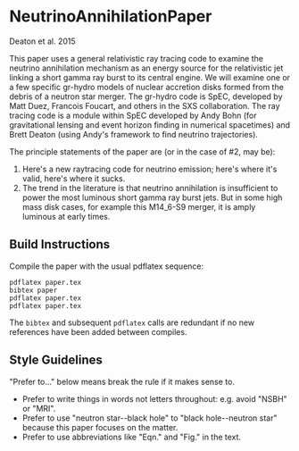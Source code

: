 # NeutrinoAnnihilationPaper
Deaton et al. 2015

This paper uses a general relativistic ray tracing code to examine the neutrino
annihilation mechanism as an energy source for the relativistic jet linking
a short gamma ray burst to its central engine. We will examine one or a few
specific gr-hydro models of nuclear accretion disks formed from the debris of a
neutron star merger. The gr-hydro code is SpEC, developed by Matt Duez, Francois
Foucart, and others in the SXS collaboration. The ray tracing code is a module
within SpEC developed by Andy Bohn (for gravitational lensing and event horizon
finding in numerical spacetimes) and Brett Deaton (using Andy's framework
to find neutrino trajectories).

The principle statements of the paper are (or in the case of #2, may be):

1. Here's a new raytracing code for neutrino emission; here's where it's valid,
   here's where it sucks.
2. The trend in the literature is that neutrino annihilation is insufficient to
   power the most luminous short gamma ray burst jets. But in some high mass disk
   cases, for example this M14_6-S9 merger, it is amply luminous at early times.

## Build Instructions
Compile the paper with the usual pdflatex sequence:
```
pdflatex paper.tex
bibtex paper
pdflatex paper.tex
pdflatex paper.tex
```
The `bibtex` and subsequent `pdflatex` calls are redundant if no new references
have been added between compiles.

## Style Guidelines
"Prefer to..." below means break the rule if it makes sense to.

* Prefer to write things in words not letters throughout: e.g. avoid "NSBH" or
  "MRI".
* Prefer to use "neutron star--black hole" to "black hole--neutron star"
  because this paper focuses on the matter.
* Prefer to use abbreviations like "Eqn." and "Fig." in the text.
